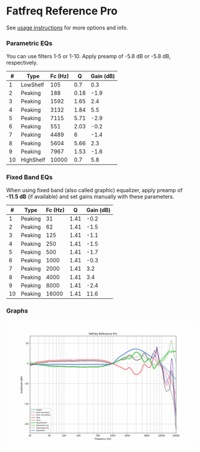 # Fatfreq Reference Pro
See [usage instructions](https://github.com/jaakkopasanen/AutoEq#usage) for more options and info.

### Parametric EQs
You can use filters 1-5 or 1-10. Apply preamp of -5.8 dB or -5.8 dB, respectively.

|   # | Type      |   Fc (Hz) |    Q |   Gain (dB) |
|-----|-----------|-----------|------|-------------|
|   1 | LowShelf  |       105 | 0.7  |         0.3 |
|   2 | Peaking   |       188 | 0.18 |        -1.9 |
|   3 | Peaking   |      1592 | 1.65 |         2.4 |
|   4 | Peaking   |      3132 | 1.84 |         5.5 |
|   5 | Peaking   |      7115 | 5.71 |        -2.9 |
|   6 | Peaking   |       551 | 2.03 |        -0.2 |
|   7 | Peaking   |      4489 | 6    |        -1.4 |
|   8 | Peaking   |      5604 | 5.66 |         2.3 |
|   9 | Peaking   |      7967 | 1.53 |        -1.6 |
|  10 | HighShelf |     10000 | 0.7  |         5.8 |

### Fixed Band EQs
When using fixed band (also called graphic) equalizer, apply preamp of **-11.5 dB** (if available) and set gains manually with these parameters.

|   # | Type    |   Fc (Hz) |    Q |   Gain (dB) |
|-----|---------|-----------|------|-------------|
|   1 | Peaking |        31 | 1.41 |        -0.2 |
|   2 | Peaking |        62 | 1.41 |        -1.5 |
|   3 | Peaking |       125 | 1.41 |        -1.1 |
|   4 | Peaking |       250 | 1.41 |        -1.5 |
|   5 | Peaking |       500 | 1.41 |        -1.7 |
|   6 | Peaking |      1000 | 1.41 |        -0.3 |
|   7 | Peaking |      2000 | 1.41 |         3.2 |
|   8 | Peaking |      4000 | 1.41 |         3.4 |
|   9 | Peaking |      8000 | 1.41 |        -2.4 |
|  10 | Peaking |     16000 | 1.41 |        11.6 |

### Graphs
![](./Fatfreq%20Reference%20Pro.png)
